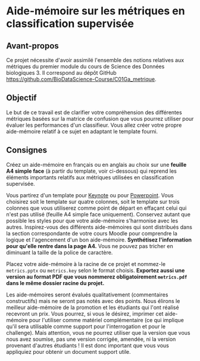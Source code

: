 # Aide-mémoire sur les métriques en classification supervisée

## Avant-propos

Ce projet nécessite d'avoir assimilé l'ensemble des notions relatives aux métriques du premier module du cours de Science des Données biologiques 3. Il correspond au dépôt GitHub <https://github.com/BioDataScience-Course/C01Ga_metrique>.

## Objectif

Le but de ce travail est de clarifier votre compréhension des différentes métriques basées sur la matrice de confusion que vous pourrez utiliser pour évaluer les performances d'un classifieur. Vous allez créer votre propre aide-mémoire relatif à ce sujet en adaptant le template fourni.

## Consignes

Créez un aide-mémoire en français ou en anglais au choix sur une **feuille A4 simple face** (à partir du template, voir ci-dessous) qui reprend les éléments importants relatifs aux métriques utilisées en classification supervisée.

Vous partirez d'un template pour [Keynote](https://github.com/rstudio/cheatsheets/raw/main/keynotes/0-template.key) ou pour [Powerpoint](https://github.com/rstudio/cheatsheets/raw/main/powerpoints/0-template.pptx). Vous choisirez soit le template sur quatre colonnes, soit le template sur trois colonnes que vous utiliserez comme point de départ en effaçant celui qui n'est pas utilisé (feuille A4 simple face uniquement). Conservez autant que possible les styles pour que votre aide-mémoire s'harmonise avec les autres. Inspirez-vous des différents aide-mémoires qui sont distribués dans la section correspondante de votre cours Moodle pour comprendre la logique et l'agencement d'un bon aide-mémoire. **Synthétisez l'information pour qu'elle rentre dans la page A4.** Vous ne pouvez pas tricher en diminuant la taille de la police de caractère.

Placez votre aide-mémoire à la racine de ce projet et nommez-le `metrics.pptx` ou `metrics.key` selon le format choisis. **Exportez aussi une version au format PDF que vous nommerez obligatoirement `metrics.pdf` dans le même dossier racine du projet.**

Les aide-mémoires seront évalués qualitativement (commentaires constructifs) mais ne seront pas notés avec des points. Nous élirons le meilleur aide-mémoire de la promotion et les étudiants qui l'ont réalisé recevront un prix. Vous pourrez, si vous le désirez, imprimer cet aide-mémoire pour l'utiliser comme matériel complémentaire (ce qui implique qu'il sera utilisable comme support pour l'interrogation et pour le challenge). Mais attention, vous ne pourrez utiliser que la version que vous nous avez soumise, pas une version corrigée, amendée, ni la version provenant d'autres étudiants ! Il est donc important que vous vous appliquiez pour obtenir un document support utile.
